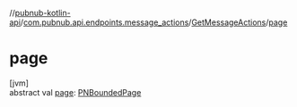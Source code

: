 //[pubnub-kotlin-api](../../../index.md)/[com.pubnub.api.endpoints.message_actions](../index.md)/[GetMessageActions](index.md)/[page](page.md)

# page

[jvm]\
abstract val [page](page.md): [PNBoundedPage](../../com.pubnub.api.models.consumer/-p-n-bounded-page/index.md)
